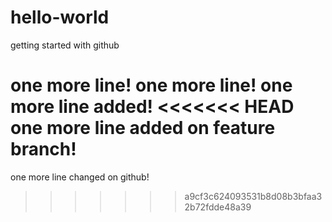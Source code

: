 # hello-world
getting started with github

one more line!
one more line!
one more line added!
<<<<<<< HEAD
one more line added on feature branch!
=======
one more line changed on github!
>>>>>>> a9cf3c624093531b8d08b3bfaa32b72fdde48a39
